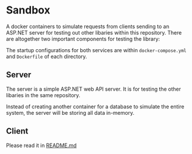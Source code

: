 # Sandbox

A docker containers to simulate requests from clients sending to an ASP.NET server for testing out other libaries within this repository. There are altogether two important components for testing the library:

The startup configurations for both services are within `docker-compose.yml` and `Dockerfile` of each directory.

## Server

The server is a simple ASP.NET web API server. It is for testing the other libaries in the same repository.

Instead of creating another container for a database to simulate the entire system, the server will be storing all data in-memory.

## Client

Please read it in [README.md](./SandboxClient/README.md)
